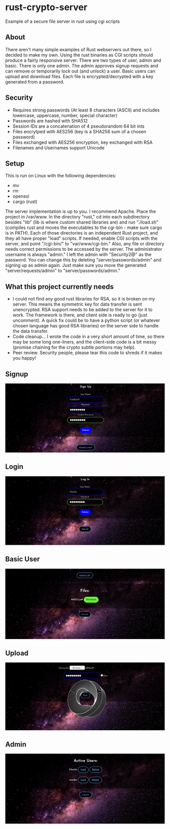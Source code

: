 # rust-crypto-server
Example of a secure file server in rust using cgi scripts

## About
There aren't many simple examples of Rust webservers out there, so I decided to make my own. Using the rust binaries as CGI scripts should produce a fairly responsive server. There are two types of user, admin and basic. There is only one admin. The admin approves signup requests and can remove or temporarily lock out (and unlock) a user. Basic users can upload and download files. Each file is encrypted/decrypted with a key generated from a password.

## Security
- Requires strong passwords (At least 8 characters (ASCII) and includes lowercase, uppercase, number, special character)
- Passwords are hashed with SHA512
- Session IDs are a concatenation of 4 pseudorandom 64 bit ints
- Files encrytped with AES256 (key is a SHA256 sum of a chosen password)
- Files exchanged with AES256 encryption, key exchanged with RSA
- Filenames and Usernames support Unicode

## Setup
This is run on Linux with the following dependencies:
- mv
- rm
- openssl
- cargo (rust)

The server implementation is up to you. I recommend Apache. Place the project in /var/www. In the directory "rust," cd into each subdirectory besides "lib" (lib is where custom shared libraries are) and run "./load.sh" (compiles rust and moves the executables to the cgi-bin - make sure cargo is in PATH). Each of those directories is an independent Rust project, and they all have proper "load" scripts. If needed, enable CGI scripts with the server, and point "/cgi-bin/" to "var/www/cgi-bin." Also, any file or directory needs correct permissions to be accessed by the server.
The administrator username is always "admin." I left the admin with "Security2@" as the password. You can change this by deleting "server/passwords/admin" and signing up as admin again. Just make sure you move the generated "server/requests/admin" to "server/passwords/admin."

## What this project currently needs
- I could not find any good rust libraries for RSA, so it is broken on my server. This means the symmetric key for data transfer is sent unencrypted. RSA support needs to be added to the server for it to work. The framework is there, and client side is ready to go (just uncomment). A quick fix could be to have a python script (or whatever chosen language has good RSA libraries) on the server side to handle the data transfer.
- Code cleanup... I wrote the code in a very short amount of time, so there may be some long one-liners, and the client-side code is a bit messy (promise chaining for the crypto subtle portions may help).
- Peer review. Security people, please tear this code to shreds if it makes you happy!

## Signup
![alt text](/example-images/signup-view.png)

## Login
![alt text](/example-images/login-view.png)

## Basic User
![alt text](/example-images/main-view.png)

## Upload
![alt text](/example-images/upload-view.png)

## Admin
![alt text](/example-images/admin-view.png)
